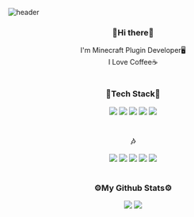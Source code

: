 ![header](https://capsule-render.vercel.app/api?type=waving&color=auto&height=270&section=header&text=Rotang's%20Github&fontSize=60&fontColor=FFFFFF&fontAlignY=40&animation=fadeIn)

<h3 align=center> 
	👋Hi there👋
</h3>

<div align=center>
	I'm Minecraft Plugin Developer🖥️  <br>
	I Love Coffee☕
	<br>
	<br>
</div>	

<h3 align=center> 
	🔨Tech Stack🔧
</h3>
	
<p align=center>
 	<img src="https://img.shields.io/badge/Java-007396?style=flat-square&logo=Java&logoColor=white"/>
	<img src="https://img.shields.io/badge/C-A8B9CC?style=flat-square&logo=C&logoColor=white"/>
	<img src="https://img.shields.io/badge/C++-00599C?style=flat-square&logo=C%2B%2B&logoColor=white"/>
 	<img src="https://img.shields.io/badge/Python-3766AB?style=flat-square&logo=Python&logoColor=white"/>
	<img src="https://img.shields.io/badge/Markdown-000000?style=flat-square&logo=Markdown&logoColor=white"/>
	<br>
	<br>
</p>

<h3 align=center> 
	🎶
</h3>

<p align=center>
 	<img src="https://img.shields.io/badge/Github-181717?style=flat-square&logo=Github&logoColor=white"/>
	<img src="https://img.shields.io/badge/Eclipse%20IDE-2C2255?style=flat-square&logo=Eclipse%20IDE&logoColor=white"/>
	<img src="https://img.shields.io/badge/IntelliJ%20IDEA-000000?style=flat-square&logo=IntelliJ%20IDEA&logoColor=white"/>
	<img src="https://img.shields.io/badge/Stack%20Overflow-F58025?style=flat-square&logo=Stack%20Overflow&logoColor=white"/>
	<img src="https://img.shields.io/badge/Minecraft-62B47A?style=flat-square&logo=Minecraft&logoColor=white"/>
	<br>
	<br>
</p>

<h3 align=center>
	 ⚙️My Github Stats⚙️
</h3>

<div align=center>
	<img class="img" src="https://github-readme-stats.vercel.app/api?username=Rotang-hub&show_icons=true&theme=great-gatsby" />
	<img class="img" src="https://github-readme-stats.vercel.app/api/top-langs/?username=Rotang-hub&theme=great-gatsby&layout=compact" />
</div>
